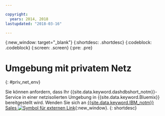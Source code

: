 ```yaml
---

copyright:
  years: 2014, 2018
lastupdated: "2018-03-16"

---
```


<!-- Attribute definitions --> 
{:new_window: target="_blank"}
{:shortdesc: .shortdesc}
{:codeblock: .codeblock}
{:screen: .screen}
{:pre: .pre}

# Umgebung mit privatem Netz
{: #priv_net_env}

Sie können anfordern, dass Ihr {{site.data.keyword.dashdbshort_notm}}-Service in einer netzisolierten Umgebung in {{site.data.keyword.Bluemix}} bereitgestellt wird. Wenden Sie sich an [{{site.data.keyword.IBM_notm}} Sales ![Symbol für externen Link](../../icons/launch-glyph.svg "Symbol für externen Link")](https://www.ibm.com/connect/ibm/us/en/?lnk=fcw){:new_window}.
{: shortdesc}
